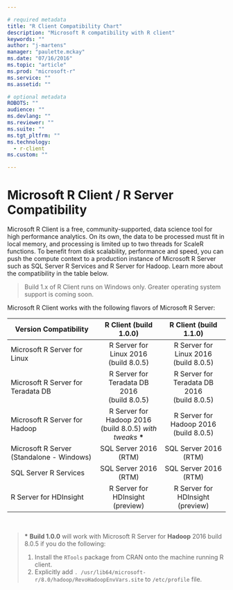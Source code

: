 ```yaml
---

# required metadata
title: "R Client Compatibility Chart"
description: "Microsoft R compatibility with R client"
keywords: ""
author: "j-martens"
manager: "paulette.mckay"
ms.date: "07/16/2016"
ms.topic: "article"
ms.prod: "microsoft-r"
ms.service: ""
ms.assetid: ""

# optional metadata
ROBOTS: ""
audience: ""
ms.devlang: ""
ms.reviewer: ""
ms.suite: ""
ms.tgt_pltfrm: ""
ms.technology: 
  - r-client
ms.custom: ""

---
```


# Microsoft R Client / R Server Compatibility

Microsoft R Client is a free, community-supported, data science tool for high performance analytics.  On its own, the data to be processed must fit in local memory, and processing is limited up to two threads for ScaleR functions. To benefit from disk scalability, performance and speed, you can push the compute context to a production instance of Microsoft R Server such as SQL Server R Services and R Server for Hadoop. Learn more about the compatibility in the table below.

> Build 1.x of R Client runs on Windows only. Greater operating system support is coming soon.

Microsoft R Client works with the following flavors of Microsoft R Server: 


|Version Compatibility   |R Client (build 1.0.0)|R Client (build 1.1.0)|
|-----------|:--------------------------:|:--------------------------:|
|Microsoft R Server for Linux|R Server for Linux 2016<br>(build 8.0.5)|R Server for Linux 2016<br>(build 8.0.5)|
|Microsoft R Server for Teradata DB|R Server for Teradata DB 2016<br>(build 8.0.5)|R Server for Teradata DB 2016<br>(build 8.0.5)|
|Microsoft R Server for Hadoop|R Server for Hadoop 2016<br>(build 8.0.5) _with tweaks_ <b>*</b> |R Server for Hadoop 2016<br>(build 8.0.5)|
|Microsoft R Server (Standalone - Windows)|SQL Server 2016<br>(RTM)|SQL Server 2016<br>(RTM)|
|SQL Server R Services|SQL Server 2016<br>(RTM)|SQL Server 2016<br>(RTM)|
|R Server for HDInsight|R Server for HDInsight<br>(preview)|R Server for HDInsight<br>(preview)|

<br>

><b>*</b> **Build 1.0.0** will work with Microsoft R Server for **Hadoop** 2016 build 8.0.5 if you do the following:
>1. Install the `RTools` package from CRAN onto the machine running R client.
>1. Explicitly add `. /usr/lib64/microsoft-r/8.0/hadoop/RevoHadoopEnvVars.site` to `/etc/profile` file.